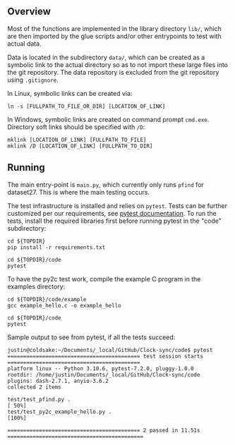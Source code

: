 ## Overview

Most of the functions are implemented in the library directory `lib/`, which are then imported by the glue scripts and/or other entrypoints to test with actual data.

Data is located in the subdirectory `data/`, which can be created as a symbolic link to the actual directory so as to not import these large files into the git repository. The data repository is excluded from the git repository using `.gitignore`.

In Linux, symbolic links can be created via:

```
ln -s [FULLPATH_TO_FILE_OR_DIR] [LOCATION_OF_LINK]
```

In Windows, symbolic links are created on command prompt `cmd.exe`. Directory soft links should be specified with `/D`:

```
mklink [LOCATION_OF_LINK] [FULLPATH_TO_FILE]
mklink /D [LOCATION_OF_LINK] [FULLPATH_TO_DIR]
```

## Running

The main entry-point is `main.py`, which currently only runs `pfind` for dataset27. This is where the main testing occurs.

The test infrastructure is installed and relies on `pytest`. Tests can be further customized per our requirements, see [pytest documentation](https://docs.pytest.org/en/7.2.x/how-to/index.html). To run the tests, install the required libraries first before running pytest in the "code" subdirectory:

```
cd ${TOPDIR}
pip install -r requirements.txt

cd ${TOPDIR}/code
pytest
```

To have the py2c test work, compile the example C program in the examples directory:

```
cd ${TOPDIR}/code/example
gcc example_hello.c -o example_hello

cd ${TOPDIR}/code
pytest
```

Sample output to see from pytest, if all the tests succeed:

```
justin@coldsake:~/Documents/_local/GitHub/Clock-sync/code$ pytest
========================================== test session starts ==========================================
platform linux -- Python 3.10.6, pytest-7.2.0, pluggy-1.0.0
rootdir: /home/justin/Documents/_local/GitHub/Clock-sync/code
plugins: dash-2.7.1, anyio-3.6.2
collected 2 items                                                                                       

test/test_pfind.py .                                                                              [ 50%]
test/test_py2c_example_hello.py .                                                                 [100%]

========================================== 2 passed in 11.51s ===========================================
```

